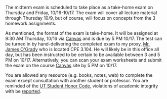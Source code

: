 <!--
.. title: Midterm exam scheduled
.. slug: midterm-exam-scheduled
.. date: 2014-10-07 14:15:06 UTC-05:00
.. tags: 
.. link: 
.. description: 
.. type: text
-->

The midterm exam is scheduled to take place as a take-home exam on Thursday 
and Friday, 10/16-10/17. The exam will cover all lecture material through 
Thursday 10/9, but of course, will focus on concepts from the 3 homework 
assignments.


As mentioned, the format of the exam is take-home.  It will be assigned at 
9:30 AM Thursday, 10/16 via [Canvas](https://utexas.instructure.com/courses/1119539) 
and is due by 5 PM 10/17.  The test can be turned in by hand-delivering the 
completed exam to my proxy, [Mr. James O'Grady](mailto:jogrady@gmail.com) who is 
located CPE 3.104.  He will likely be in this office all day, but has been 
instructed to be certain to be available between 3 and 5 PM on 10/17. 
Alternatively, you can scan your exam worksheets and submit the exam on the 
course [Canvas](https://utexas.instructure.com/courses/1119539) site by 5 PM on 10/17.


You are allowed any resource (e.g. books, notes, web) to complete the exam except consultation with 
another student or professor.  You are reminded of the [UT Student Honor Code](http://www.utexas.edu/about-ut/mission-core-purpose-honor-code),
 violations of academic integrity with be [reported](http://deanofstudents.utexas.edu/sjs/acadint_reportingprocedures.php).
